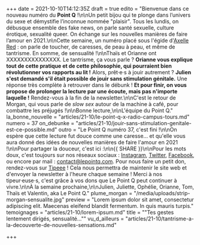 +++
date = 2021-10-10T14:12:35Z
draft = true
edito = "Bienvenue dans ce nouveau numéro du **Point Q** !\n\nUn petit bijou qui te plonge dans l’univers du sexe et démystifie l’inconnue nommée \"plaisir\". Tous les lundis, on débusque ensemble des fake news, on parle santé sexuelle, culture érotique, sexualité queer. On échange sur les nouvelles manières de faire l’amour en 2021.\n\nCette semaine, un numéro placé sous l'égide d'[Axelle Red](https://www.youtube.com/watch?v=iXKkxZ7U-lo) : on parle de toucher, de caresses, de peau à peau, et même de tantrisme. En somme, de sensualité !\n\nThaïs et Orianne ont XXXXXXXXXXXXXXX. Le tantrisme, ça vous parle ? **Orianne vous explique tout de cette pratique et de cette philosophie, qui pourraient bien révolutionner vos rapports au lit !** Alors, prêt·e·s à jouir autrement ? **Julien s'est demandé s'il était possible de jouir sans stimulation génitale.** Une réponse très complète à retrouver dans le débunk ! **Et pour finir, on vous propose de prolonger la lecture par une écoute, mais pas n'importe laquelle !** Rendez-vous à la fin de la newsletter.\n\nC'est le retour de Morgan, qui vous parle de _slow sex_ autour de la machine à café, pour combattre les préjugés !\n\nBonne lecture,\n\nL'équipe du Point Q."
la_bonne_nouvelle = "articles/21-10/le-point-q-x-radio-campus-tours.md"
numero = 37
on_debunke = "articles/21-10/jouir-sans-stimulation-genitale-est-ce-possible.md"
outro = "Le Point Q numéro 37, c'est fini !\n\nOn espère que cette lecture fut douce comme une caresse... et qu'elle vous aura donné des idées de nouvelles manières de faire l'amour en 2021 !\n\nPour partager la douceur, c'est ici :\n\n{{ SHARE }}\n\nPour les mots doux, c'est toujours sur nos réseaux sociaux : [Instagram](https://www.instagram.com/lepoint.q/?hl=fr), [Twitter](https://twitter.com/LePointQ), [Facebook](https://www.facebook.com/lepointq.news/), ou encore par mail : [contact@lepointq.com](mailto:contact@lepointq.com). Pour nous faire un petit don, rendez-vous sur [Tipeee](https://fr.tipeee.com/le-point-q) ! Cela nous permettra de maintenir le site web et d'envoyer la newsletter à l'heure chaque semaine ! Merci à nos tipeur·euse⋅s, c'est grâce à vos dons que Le Point Q peut continuer à vivre.\n\nÀ la semaine prochaine,\n\nJulien, Juliette, Ophélie, Orianne, Tom, Thaïs et Valentin, aka Le Point Q."
plume_morgan = "/media/uploads/strip-morgan-sensualite.jpg"
preview = "Lorem ipsum dolor sit amet, consectetur adipiscing elit. Maecenas eleifend blandit fermentum. In quis mauris turpis."
temoignages = "articles/21-10/lorem-ipsum.md"
title = "\"Tes gestes lentement dirigés, sensualité...\""
vu_d_ailleurs = "articles/21-10/tantrisme-a-la-decouverte-de-nouvelles-sensations.md"

+++

